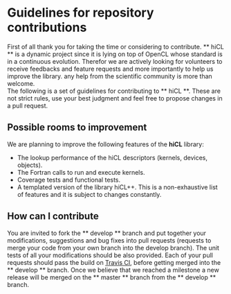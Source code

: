 # Guidelines for repository contributions
First of all thank you for taking the time or considering to contribute.
** hiCL ** is a dynamic project since it is lying on top of OpenCL
whose standard is in a continuous evolution. Therefor 
we are actively looking for volunteers to receive feedbacks and feature 
requests and more importantly to help us improve the library.
any help from the  scientific community is more than welcome.</br>
The following is a set of guidelines for contributing to ** hiCL **. These
are not strict rules, use your best judgment and feel free to propose changes
in a pull request.

## Possible rooms to improvement
We are planning to improve the following features of the **hiCL** library:
* The lookup performance of the hiCL descriptors (kernels, devices, 
  objects).
* The Fortran calls to run and execute kernels.
* Coverage tests and functional tests.
* A templated version of the library hiCL++.
This is a non-exhaustive list of features and it is subject to changes constantly.

## How can I contribute
You are invited to fork the ** develop **  branch and put together your
modifications, suggestions and bug fixes into pull requests (requests to merge
your code from your own branch into the develop branch).
The unit tests of all your modifications should be also 
provided. Each of your pull requests should pass the build 
on [Travis CI](https://travis-ci.org/issamsaid/hiCL), before getting merged
into the ** develop ** branch. Once we believe that we reached a milestone a new
release will be merged on the ** master ** branch from the ** develop ** branch.